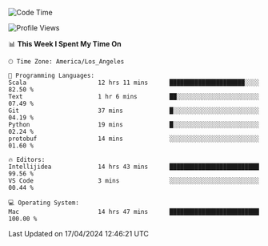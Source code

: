 <!--START_SECTION:waka-->
![Code Time](http://img.shields.io/badge/Code%20Time-943%20hrs%205%20mins-blue)

![Profile Views](http://img.shields.io/badge/Profile%20Views-0-blue)

📊 **This Week I Spent My Time On** 

```text
🕑︎ Time Zone: America/Los_Angeles

💬 Programming Languages: 
Scala                    12 hrs 11 mins      █████████████████████░░░░   82.50 % 
Text                     1 hr 6 mins         ██░░░░░░░░░░░░░░░░░░░░░░░   07.49 % 
Git                      37 mins             █░░░░░░░░░░░░░░░░░░░░░░░░   04.19 % 
Python                   19 mins             █░░░░░░░░░░░░░░░░░░░░░░░░   02.24 % 
protobuf                 14 mins             ░░░░░░░░░░░░░░░░░░░░░░░░░   01.60 % 

🔥 Editors: 
Intellijidea             14 hrs 43 mins      █████████████████████████   99.56 % 
VS Code                  3 mins              ░░░░░░░░░░░░░░░░░░░░░░░░░   00.44 % 

💻 Operating System: 
Mac                      14 hrs 47 mins      █████████████████████████   100.00 % 
```


 Last Updated on 17/04/2024 12:46:21 UTC
<!--END_SECTION:waka-->
